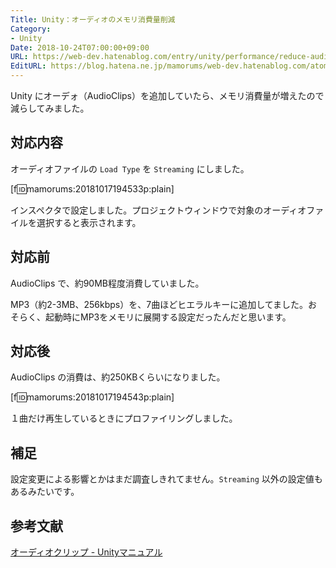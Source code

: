 ```yaml
---
Title: Unity：オーディオのメモリ消費量削減
Category:
- Unity
Date: 2018-10-24T07:00:00+09:00
URL: https://web-dev.hatenablog.com/entry/unity/performance/reduce-audio-memory-size
EditURL: https://blog.hatena.ne.jp/mamorums/web-dev.hatenablog.com/atom/entry/10257846132655600423
---
```


Unity にオーデォ（AudioClips）を追加していたら、メモリ消費量が増えたので減らしてみました。


## 対応内容
オーディオファイルの `Load Type` を `Streaming` にしました。

[f:id:mamorums:20181017194533p:plain]

インスペクタで設定しました。プロジェクトウィンドウで対象のオーディオファイルを選択すると表示されます。


## 対応前
AudioClips で、約90MB程度消費していました。

MP3（約2-3MB、256kbps）を、7曲ほどヒエラルキーに追加してました。おそらく、起動時にMP3をメモリに展開する設定だったんだと思います。


## 対応後
AudioClips の消費は、約250KBくらいになりました。

[f:id:mamorums:20181017194543p:plain]

１曲だけ再生しているときにプロファイリングしました。


## 補足
設定変更による影響とかはまだ調査しきれてません。`Streaming` 以外の設定値もあるみたいです。


## 参考文献
[オーディオクリップ - Unityマニュアル](https://docs.unity3d.com/ja/current/Manual/class-AudioClip.html)

